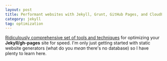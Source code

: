 ```yaml
---
layout: post
title: Performant websites with Jekyll, Grunt, GitHub Pages, and CloudFlare
category: jekyll
tag: optimization
---
```


[Ridiculously comprehensive set of tools and techniques](http://davidensinger.com/2015/01/performant-websites-with-jekyll-grunt-github-pages-and-cloudflare/) for optimizing your **Jekyll/gh-pages** site for speed.  <!--more--> I'm only just getting started with static website generators (what do you *mean* there's no database) so I have plenty to learn here.

